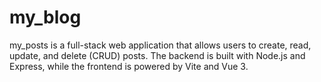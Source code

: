 # my_blog
my_posts is a full-stack web application that allows users to create, read, update, and delete (CRUD) posts. The backend is built with Node.js and Express, while the frontend is powered by Vite and Vue 3.
